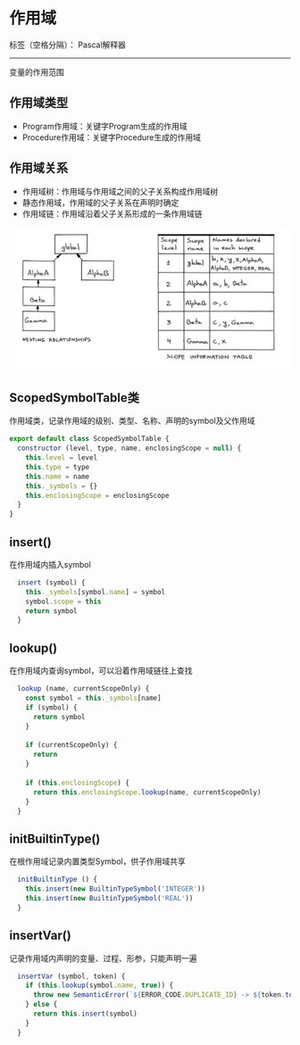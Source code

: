 # 作用域

标签（空格分隔）： Pascal解释器

---

变量的作用范围

## 作用域类型

* Program作用域：关键字Program生成的作用域
* Procedure作用域：关键字Procedure生成的作用域

## 作用域关系

* 作用域树：作用域与作用域之间的父子关系构成作用域树
 * 静态作用域，作用域的父子关系在声明时确定
* 作用域链：作用域沿着父子关系形成的一条作用域链

![作用域树](https://raw.githubusercontent.com/wchaochao/images/master/gitbook-pascal-interpreter/scope-tree.png)

## ScopedSymbolTable类

作用域类，记录作用域的级别、类型、名称、声明的symbol及父作用域

```javascript
export default class ScopedSymbolTable {
  constructor (level, type, name, enclosingScope = null) {
    this.level = level
    this.type = type
    this.name = name
    this._symbols = {}
    this.enclosingScope = enclosingScope
  }
}
```

## insert()

在作用域内插入symbol

```javascript
  insert (symbol) {
    this._symbols[symbol.name] = symbol
    symbol.scope = this
    return symbol
  }
```

## lookup()

在作用域内查询symbol，可以沿着作用域链往上查找

```javascript
  lookup (name, currentScopeOnly) {
    const symbol = this._symbols[name]
    if (symbol) {
      return symbol
    }

    if (currentScopeOnly) {
      return
    }

    if (this.enclosingScope) {
      return this.enclosingScope.lookup(name, currentScopeOnly)
    }
  }
```

## initBuiltinType()

在根作用域记录内置类型Symbol，供子作用域共享

```javascript
  initBuiltinType () {
    this.insert(new BuiltinTypeSymbol('INTEGER'))
    this.insert(new BuiltinTypeSymbol('REAL'))
  }
```

## insertVar()

记录作用域内声明的变量、过程、形参，只能声明一遍

```javascript
  insertVar (symbol, token) {
    if (this.lookup(symbol.name, true)) {
      throw new SemanticError(`${ERROR_CODE.DUPLICATE_ID} -> ${token.toString()}`)
    } else {
      return this.insert(symbol)
    }
  }
```

